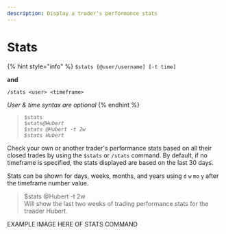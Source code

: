 ```yaml
---
description: Display a trader's performance stats
---
```


# Stats

{% hint style="info" %}
`$stats [@user/username] [-t time]`

**and**

`/stats <user> <timeframe>`

_User & time syntax are optional_
{% endhint %}

> `$stats`\
> `$stats`_`@Hubert`_ \
> _`$stats @Hubert -t 2w`_ \
> _`$stats Hubert`_

Check your own or another trader's performance stats based on all their closed trades by using the `$stats` or `/stats` command. By default, if no timeframe is specified, the stats displayed are based on the last 30 days.

Stats can be shown for days, weeks, months, and years using `d` `w` `mo` `y` after the timeframe number value.

> $stats @Hubert -t 2w\
> Will show the last two weeks of trading performance stats for the traader Hubert.

EXAMPLE IMAGE HERE OF STATS COMMAND
